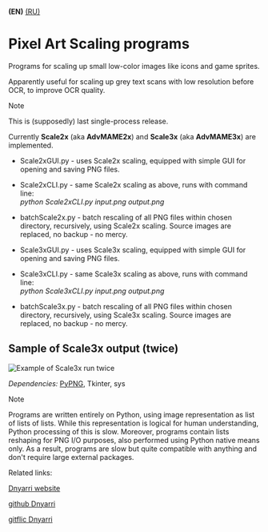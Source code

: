 **(EN)** [(RU)](README.RU.md)

# Pixel Art Scaling programs

Programs for scaling up small low-color images like icons and game sprites.

Apparently useful for scaling up grey text scans with low resolution before OCR, to improve OCR quality.

> [!NOTE]
> This is (supposedly) last single-process release.

Currently **Scale2x** (aka **AdvMAME2x**) and **Scale3x** (aka **AdvMAME3x**) are implemented.

- Scale2xGUI.py - uses Scale2x scaling, equipped with simple GUI for opening and saving PNG files.
- Scale2xCLI.py - same Scale2x scaling as above, runs with command line:  
        *python Scale2xCLI.py input.png output.png*
- batchScale2x.py - batch rescaling of all PNG files within chosen directory, recursively, using Scale2x scaling. Source images are replaced, no backup - no mercy.  

- Scale3xGUI.py - uses Scale3x scaling, equipped with simple GUI for opening and saving PNG files.
- Scale3xCLI.py - same Scale3x scaling as above, runs with command line:  
        *python Scale3xCLI.py input.png output.png*
- batchScale3x.py - batch rescaling of all PNG files within chosen directory, recursively, using Scale3x scaling. Source images are replaced, no backup - no mercy.  

## Sample of Scale3x output (twice)

![Example of Scale3x run twice](https://dnyarri.github.io/imgscalenx/x3x3.png)

*Dependencies:* [PyPNG](https://gitlab.com/drj11/pypng), Tkinter, sys

> [!NOTE]
> Programs are written entirely on Python, using image representation as list of lists of lists.
> While this representation is logical for human understanding, Python processing of this is slow.
> Moreover, programs contain lists reshaping for PNG I/O purposes, also performed using Python native means only.
> As a result, programs are slow but quite compatible with anything and don't require large external packages.

Related links:

[Dnyarri website](https://dnyarri.github.io)

[github Dnyarri](https://github.com/Dnyarri)

[gitflic Dnyarri](https://gitflic.ru/user/dnyarri)
